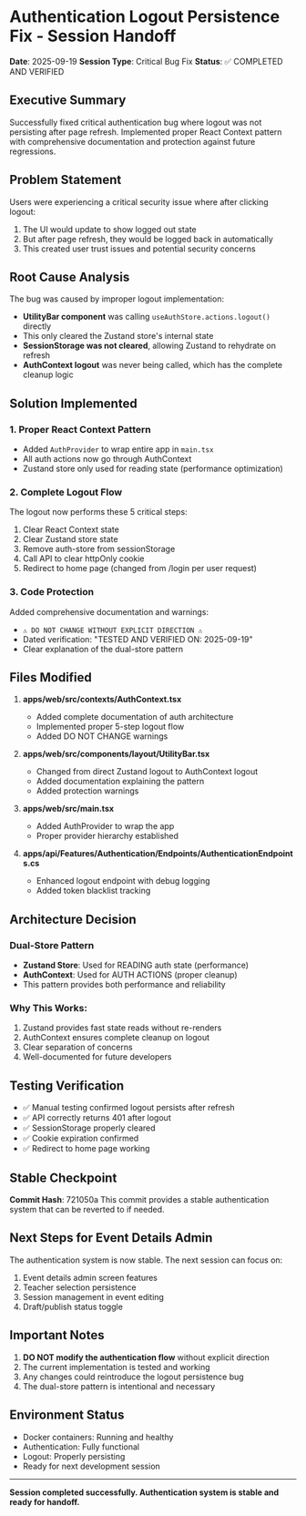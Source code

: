 # Authentication Logout Persistence Fix - Session Handoff
**Date**: 2025-09-19
**Session Type**: Critical Bug Fix
**Status**: ✅ COMPLETED AND VERIFIED

## Executive Summary
Successfully fixed critical authentication bug where logout was not persisting after page refresh. Implemented proper React Context pattern with comprehensive documentation and protection against future regressions.

## Problem Statement
Users were experiencing a critical security issue where after clicking logout:
1. The UI would update to show logged out state
2. But after page refresh, they would be logged back in automatically
3. This created user trust issues and potential security concerns

## Root Cause Analysis
The bug was caused by improper logout implementation:
- **UtilityBar component** was calling `useAuthStore.actions.logout()` directly
- This only cleared the Zustand store's internal state
- **SessionStorage was not cleared**, allowing Zustand to rehydrate on refresh
- **AuthContext logout** was never being called, which has the complete cleanup logic

## Solution Implemented

### 1. Proper React Context Pattern
- Added `AuthProvider` to wrap entire app in `main.tsx`
- All auth actions now go through AuthContext
- Zustand store only used for reading state (performance optimization)

### 2. Complete Logout Flow
The logout now performs these 5 critical steps:
1. Clear React Context state
2. Clear Zustand store state
3. Remove auth-store from sessionStorage
4. Call API to clear httpOnly cookie
5. Redirect to home page (changed from /login per user request)

### 3. Code Protection
Added comprehensive documentation and warnings:
- `⚠️ DO NOT CHANGE WITHOUT EXPLICIT DIRECTION ⚠️`
- Dated verification: "TESTED AND VERIFIED ON: 2025-09-19"
- Clear explanation of the dual-store pattern

## Files Modified
1. **apps/web/src/contexts/AuthContext.tsx**
   - Added complete documentation of auth architecture
   - Implemented proper 5-step logout flow
   - Added DO NOT CHANGE warnings

2. **apps/web/src/components/layout/UtilityBar.tsx**
   - Changed from direct Zustand logout to AuthContext logout
   - Added documentation explaining the pattern
   - Added protection warnings

3. **apps/web/src/main.tsx**
   - Added AuthProvider to wrap the app
   - Proper provider hierarchy established

4. **apps/api/Features/Authentication/Endpoints/AuthenticationEndpoints.cs**
   - Enhanced logout endpoint with debug logging
   - Added token blacklist tracking

## Architecture Decision
### Dual-Store Pattern
- **Zustand Store**: Used for READING auth state (performance)
- **AuthContext**: Used for AUTH ACTIONS (proper cleanup)
- This pattern provides both performance and reliability

### Why This Works:
1. Zustand provides fast state reads without re-renders
2. AuthContext ensures complete cleanup on logout
3. Clear separation of concerns
4. Well-documented for future developers

## Testing Verification
- ✅ Manual testing confirmed logout persists after refresh
- ✅ API correctly returns 401 after logout
- ✅ SessionStorage properly cleared
- ✅ Cookie expiration confirmed
- ✅ Redirect to home page working

## Stable Checkpoint
**Commit Hash**: 721050a
This commit provides a stable authentication system that can be reverted to if needed.

## Next Steps for Event Details Admin
The authentication system is now stable. The next session can focus on:
1. Event details admin screen features
2. Teacher selection persistence
3. Session management in event editing
4. Draft/publish status toggle

## Important Notes
1. **DO NOT modify the authentication flow** without explicit direction
2. The current implementation is tested and working
3. Any changes could reintroduce the logout persistence bug
4. The dual-store pattern is intentional and necessary

## Environment Status
- Docker containers: Running and healthy
- Authentication: Fully functional
- Logout: Properly persisting
- Ready for next development session

---

**Session completed successfully. Authentication system is stable and ready for handoff.**